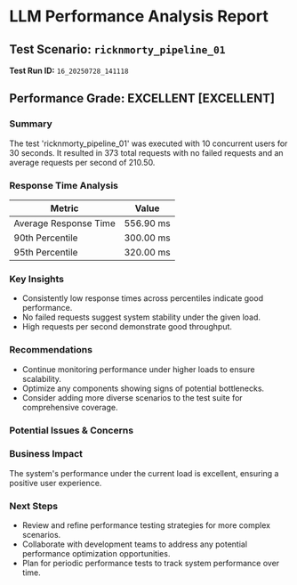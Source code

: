 # LLM Performance Analysis Report

## Test Scenario: `ricknmorty_pipeline_01`
**Test Run ID:** `16_20250728_141118`

## Performance Grade: EXCELLENT [EXCELLENT]

### Summary
The test 'ricknmorty_pipeline_01' was executed with 10 concurrent users for 30 seconds. It resulted in 373 total requests with no failed requests and an average requests per second of 210.50.

### Response Time Analysis
| Metric | Value |
|---|---|
| Average Response Time | 556.90 ms |
| 90th Percentile | 300.00 ms |
| 95th Percentile | 320.00 ms |

### Key Insights
- Consistently low response times across percentiles indicate good performance.
- No failed requests suggest system stability under the given load.
- High requests per second demonstrate good throughput.

### Recommendations
- Continue monitoring performance under higher loads to ensure scalability.
- Optimize any components showing signs of potential bottlenecks.
- Consider adding more diverse scenarios to the test suite for comprehensive coverage.

### Potential Issues & Concerns

### Business Impact
The system's performance under the current load is excellent, ensuring a positive user experience.

### Next Steps
- Review and refine performance testing strategies for more complex scenarios.
- Collaborate with development teams to address any potential performance optimization opportunities.
- Plan for periodic performance tests to track system performance over time.

